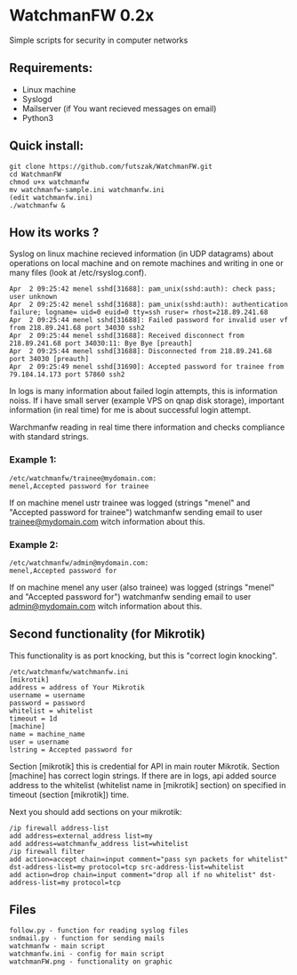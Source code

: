 # WatchmanFW 0.2x
Simple scripts for security in computer networks
## Requirements:
- Linux machine
- Syslogd
- Mailserver (if You want recieved messages on email)
- Python3
## Quick install:
    git clone https://github.com/futszak/WatchmanFW.git
    cd WatchmanFW
    chmod u+x watchmanfw
    mv watchmanfw-sample.ini watchmanfw.ini
    (edit watchmanfw.ini)
    ./watchmanfw &
## How its works ?
   Syslog on linux machine recieved information (in UDP datagrams) about operations on local machine and on remote machines  and writing in one or many files (look at /etc/rsyslog.conf).

    Apr  2 09:25:42 menel sshd[31688]: pam_unix(sshd:auth): check pass; user unknown
    Apr  2 09:25:42 menel sshd[31688]: pam_unix(sshd:auth): authentication failure; logname= uid=0 euid=0 tty=ssh ruser= rhost=218.89.241.68
    Apr  2 09:25:44 menel sshd[31688]: Failed password for invalid user vf from 218.89.241.68 port 34030 ssh2
    Apr  2 09:25:44 menel sshd[31688]: Received disconnect from 218.89.241.68 port 34030:11: Bye Bye [preauth]
    Apr  2 09:25:44 menel sshd[31688]: Disconnected from 218.89.241.68 port 34030 [preauth]
    Apr  2 09:25:49 menel sshd[31690]: Accepted password for trainee from 79.184.14.173 port 57860 ssh2

In logs is many information about failed login attempts, this is information noiss. If i have small server (example VPS on qnap disk storage), important information (in real time) for me is about successful login attempt.

Warchmanfw reading in real time there information and checks compliance with standard strings.

### Example 1:

    /etc/watchmanfw/trainee@mydomain.com:
    menel,Accepted password for trainee

If on machine menel ustr trainee was logged (strings "menel" and "Accepted password for trainee") watchmanfw sending email to user trainee@mydomain.com witch information about this.

### Example 2:
    /etc/watchmanfw/admin@mydomain.com:
    menel,Accepted password for

If on machine menel any user (also trainee) was logged (strings "menel" and "Accepted password for") watchmanfw sending email to user admin@mydomain.com witch information about this.
## Second functionality (for Mikrotik)
This functionality is as port knocking, but this is "correct login knocking".

    /etc/watchmanfw/watchmanfw.ini
    [mikrotik]
    address = address of Your Mikrotik
    username = username
    password = password
    whitelist = whitelist
    timeout = 1d
    [machine]
    name = machine_name
    user = username
    lstring = Accepted password for

Section [mikrotik] this is credential for API in main router Mikrotik. Section [machine] has correct login strings. If there are in logs, api added source address to the whitelist (whitelist name in [mikrotik] section) on specified in timeout (section [mikrotik]) time.

Next you should add sections on your mikrotik:

    /ip firewall address-list
    add address=external_address list=my
    add address=watchmanfw_address list=whitelist
    /ip firewall filter
    add action=accept chain=input comment="pass syn packets for whitelist" dst-address-list=my protocol=tcp src-address-list=whitelist
    add action=drop chain=input comment="drop all if no whitelist" dst-address-list=my protocol=tcp
## Files
    follow.py - function for reading syslog files
    sndmail.py - function for sending mails
    watchmanfw - main script
    watchmanfw.ini - config for main script
    watchmanFW.png - functionality on graphic
